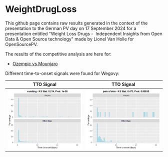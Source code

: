 # WeightDrugLoss

This github page contains raw results generated in the context of the presentation to the German PV day on 17 September 2024 for a presentation entitled "Weight Loss Drugs - ​
Independent Insights from Open Data & Open Source technology​" made by Lionel Van Holle for OpenSourcePV. 

The results of the competitive analysis are here for: 
* [Ozempic vs Mounjaro](https://ospv.github.io/WeightDrugLoss/24Q1%20-%20Targetedcompetitive%20-%20ozempic%20vs%20mounjaro.html)

Different time-to-onset signals were found for Wegovy:

| TTO Signal | TTO Signal |
|------------|------------|
| ![Wegovy-vomiting](/wegovy%20-%20vomiting.png) | ![Wegovy-pain-of-skin](/wegovy%20-%20pain%20of%20skin.png) | 

